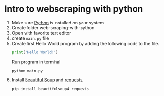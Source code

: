 # Intro to webscraping with python

1. Make sure [Python](https://www.python.org/) is installed on your system.
2. Create folder web-scraping-with-python
3. Open with favorite text editor
4. create `main.py` file
5. Create first Hello World program by adding the following code to the file.
    ```python
    print("Hello World!")
    ```
    Run program in terminal
    ```linux
    python main.py    
    ```
6. Install [Beautiful Soup](https://beautiful-soup-4.readthedocs.io/en/latest/#installing-beautiful-soup) and [requests](https://pypi.org/project/requests/).
    ```linux
    pip install beautifulsoup4 requests
    ```
